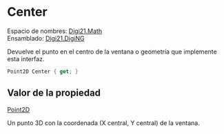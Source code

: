 # Center

Espacio de nombres: [Digi21.Math](../../../)  
Ensamblado: [Digi21.DigiNG](../../../../)

Devuelve el punto en el centro de la ventana o geometría que implemente esta interfaz.

```csharp
Point2D Center { get; }
```

## Valor de la propiedad

[Point2D](/digi3d-net/programacion/.net/referencia/digi21.diging/digi21.math/Point2D.md)

Un punto 3D con la coordenada \(X central, Y central\) de la ventana.

